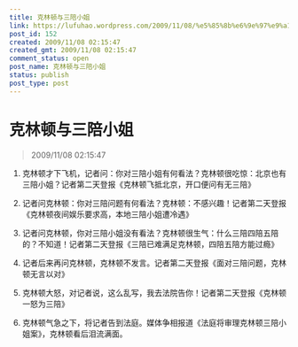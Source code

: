 ```yaml
---
title: 克林顿与三陪小姐
link: https://lufuhao.wordpress.com/2009/11/08/%e5%85%8b%e6%9e%97%e9%a1%bf%e4%b8%8e%e4%b8%89%e9%99%aa%e5%b0%8f%e5%a7%90/
post_id: 152
created: 2009/11/08 02:15:47
created_gmt: 2009/11/08 02:15:47
comment_status: open
post_name: 克林顿与三陪小姐
status: publish
post_type: post
---
```


# 克林顿与三陪小姐

> 2009/11/08 02:15:47

 

1. 克林顿才下飞机，记者问：你对三陪小姐有何看法？克林顿很吃惊：北京也有三陪小姐？记者第二天登报《克林顿飞抵北京，开口便问有无三陪》

2. 记者问克林顿：你对三陪问题有何看法？克林顿：不感兴趣！记者第二天登报《克林顿夜间娱乐要求高，本地三陪小姐遭冷遇》

3. 记者问克林顿，你对三陪小姐没有看法？克林顿很生气：什么三陪四陪五陪的？不知道！记者第二天登报《三陪已难满足克林顿，四陪五陪方能过瘾》

4. 记者后来再问克林顿，克林顿不发言。记者第二天登报《面对三陪问题，克林顿无言以对》

5. 克林顿大怒，对记者说，这么乱写，我去法院告你！记者第二天登报《克林顿一怒为三陪》

6. 克林顿气急之下，将记者告到法庭。媒体争相报道《法庭将审理克林顿三陪小姐案》，克林顿看后泪流满面。
